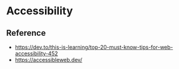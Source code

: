 # Accessibility

## Reference

- <https://dev.to/this-is-learning/top-20-must-know-tips-for-web-accessibility-452>
- <https://accessibleweb.dev/>